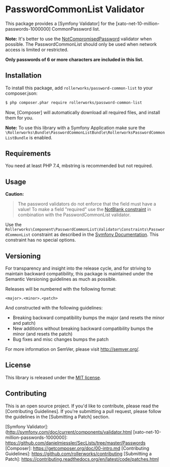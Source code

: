 PasswordCommonList Validator
============================

This package provides a [Symfony Validator] for the [xato-net-10-million-passwords-1000000] CommonPassword list.

**Note:** It's better to use the [NotCompromisedPassword](https://symfony.com/doc/current/reference/constraints/NotCompromisedPassword.html#notcompromisedpassword)
validator when possible. The PasswordCommonList should only be used when network access is limited or restricted.

**Only passwords of 6 or more characters are included in this list.**

## Installation

To install this package, add `rollerworks/password-common-list` to your composer.json:

```bash
$ php composer.phar require rollerworks/password-common-list
```

Now, [Composer] will automatically download all required files, and install them
for you.

**Note:** To use this library with a Symfony Application make sure the
`\Rollerworks\Bundle\PasswordCommonListBundle\RollerworksPasswordCommonListBundle` is enabled.

## Requirements

You need at least PHP 7.4, mbstring is recommended but not required.

## Usage

**Caution:**

> The password validators do not enforce that the field must have a value!
> To make a field "required" use the [NotBlank constraint](http://symfony.com/doc/current/reference/constraints/NotBlank.html)
> in combination with the PasswordCommonList validator.

Use the `Rollerworks\Component\PasswordCommonList\Validator\Constraints\PasswordCommonList` constraint as
described in the [Symfony Documentation](https://symfony.com/doc/current/validation.html). This constraint has no special options.

## Versioning

For transparency and insight into the release cycle, and for striving
to maintain backward compatibility, this package is maintained under
the Semantic Versioning guidelines as much as possible.

Releases will be numbered with the following format:

`<major>.<minor>.<patch>`

And constructed with the following guidelines:

* Breaking backward compatibility bumps the major (and resets the minor and patch)
* New additions without breaking backward compatibility bumps the minor (and resets the patch)
* Bug fixes and misc changes bumps the patch

For more information on SemVer, please visit <http://semver.org/>.

## License

This library is released under the [MIT license](LICENSE).

## Contributing

This is an open source project. If you'd like to contribute,
please read the [Contributing Guidelines]. If you're submitting
a pull request, please follow the guidelines in the [Submitting a Patch] section.

[Symfony Validator]: (http://symfony.com/doc/current/components/validator.html
[xato-net-10-million-passwords-1000000]: https://github.com/danielmiessler/SecLists/tree/master/Passwords
[Composer]: https://getcomposer.org/doc/00-intro.md
[Contributing Guidelines]: https://github.com/rollerworks/contributing
[Submitting a Patch]: https://contributing.readthedocs.org/en/latest/code/patches.html
